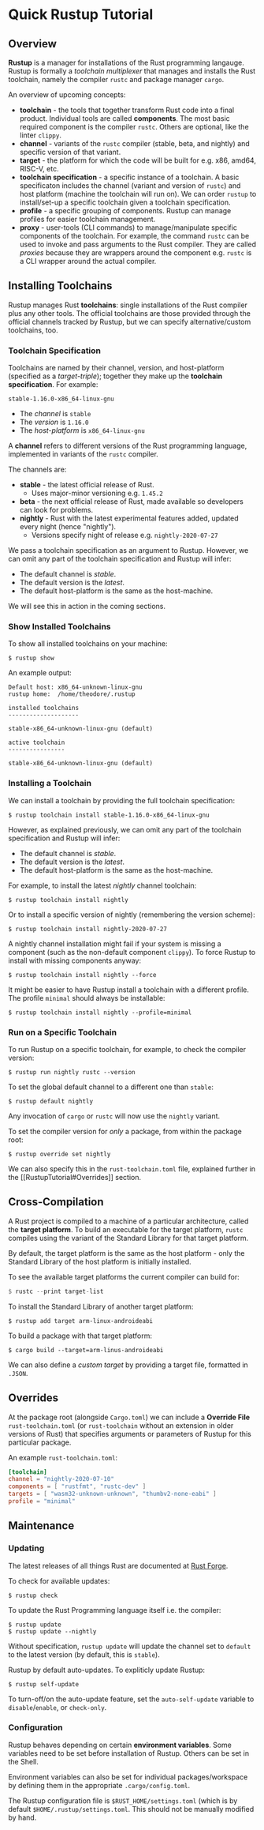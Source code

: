 # Quick Rustup Tutorial
## Overview
**Rustup** is a manager for installations of the Rust programming langauge.  Rustup is formally a *toolchain multiplexer* that manages and installs the Rust toolchain, namely the compiler `rustc` and package manager `cargo`.

An overview of upcoming concepts:
- **toolchain** - the tools that together transform Rust code into a final product.  Individual tools are called **components**.  The most basic required component is the compiler `rustc`.  Others are optional, like the linter `clippy`.
- **channel** - variants of the `rustc` compiler (stable, beta, and nightly) and specific version of that variant.
- **target** - the platform for which the code will be built for e.g. x86, amd64, RISC-V, etc.
- **toolchain specification** - a specific instance of a toolchain.  A basic specificaton includes the channel (variant and version of `rustc`) and host platform (machine the toolchain will run on).  We can order `rustup` to install/set-up a specific toolchain given a toolchain specification.
- **profile** - a specific grouping of components.  Rustup can manage profiles for easier toolchain management.
- **proxy** - user-tools (CLI commands) to manage/manipulate specific components of the toolchain.  For example, the command `rustc` can be used to invoke and pass arguments to the Rust compiler.  They are called *proxies* because they are wrappers around the component e.g. `rustc` is a CLI wrapper around the actual compiler.

## Installing Toolchains
Rustup manages Rust **toolchains**: single installations of the Rust compiler plus any other tools.  The official toolchains are those provided through the official channels tracked by Rustup, but we can specify alternative/custom toolchains, too.
### Toolchain Specification
Toolchains are named by their channel, version, and host-platform (specified as a *target-triple*); together they make up the **toolchain specification**.  For example:

``` stable-1.16.0-x86_64-linux-gnu ```

- The *channel* is `stable`
- The *version* is `1.16.0`
- The *host-platform* is `x86_64-linux-gnu`

A **channel** refers to different versions of the Rust programming language, implemented in variants of the `rustc` compiler.

The channels are:
- **stable** - the latest official release of Rust.
	- Uses major-minor versioning e.g. `1.45.2`
- **beta** - the next official release of Rust, made available so developers can look for problems.
- **nightly** - Rust with the latest experimental features added, updated every night (hence "nightly").
	- Versions specify night of release e.g. `nightly-2020-07-27`

We pass a toolchain specification as an argument to Rustup.  However, we can omit any part of the toolchain specification and Rustup will infer:
- The default channel is *stable*.  
- The default version is the *latest*.
- The default host-platform is the same as the host-machine.

We will see this in action in the coming sections.
### Show Installed Toolchains
To show all installed toolchains on your machine:
```Shell
$ rustup show
```

An example output:
``` Shell
Default host: x86_64-unknown-linux-gnu
rustup home:  /home/theodore/.rustup

installed toolchains
--------------------

stable-x86_64-unknown-linux-gnu (default)

active toolchain
----------------

stable-x86_64-unknown-linux-gnu (default)
```
### Installing a Toolchain
We can install a toolchain by providing the full toolchain specification:
``` Shell
$ rustup toolchain install stable-1.16.0-x86_64-linux-gnu
```

However, as explained previously, we can omit any part of the toolchain specification and Rustup will infer:
- The default channel is *stable*.  
- The default version is the *latest*.
- The default host-platform is the same as the host-machine.

For example, to install the latest *nightly* channel toolchain:
``` Shell
$ rustup toolchain install nightly
```

Or to install a specific version of nightly (remembering the version scheme):
``` Shell
$ rustup toolchain install nightly-2020-07-27
```

A nightly channel installation might fail if your system is missing a component (such as the non-default component `clippy`).  To force Rustup to install with missing components anyway:
``` Shell
$ rustup toolchain install nightly --force
```

It might be easier to have Rustup install a toolchain with a different profile.  The profile `minimal` should always be installable:
``` Shell
$ rustup toolchain install nightly --profile=minimal
```

### Run on a Specific Toolchain
To run Rustup on a specific toolchain, for example, to check the compiler version:
``` Shell
$ rustup run nightly rustc --version
```

To set the global default channel to a different one than `stable`:
``` Shell
$ rustup default nightly
```
Any invocation of `cargo` or `rustc` will now use the `nightly` variant.

To set the compiler version for *only* a package, from within the package root:
``` shell
$ rustup override set nightly
```

We can also specify this in the `rust-toolchain.toml` file, explained further in the [[RustupTutorial#Overrides]] section.

## Cross-Compilation
A Rust project is compiled to a machine of a particular architecture, called the **target platform**.  To build an executable for the target platform, `rustc` compiles using the variant of the Standard Library for that target platform.  

By default, the target platform is the same as the host platform - only the Standard Library of the host platform is initially installed.  

To see the available target platforms the current compiler can build for:
``` Rust
$ rustc --print target-list
```

To install the Standard Library of another target platform:
``` Shell
$ rustup add target arm-linux-androideabi
```

To build a package with that target platform:
``` Shell
$ cargo build --target=arm-linus-androideabi
```

We can also define a *custom target* by providing a target file, formatted in `.JSON`.
## Overrides
At the package root (alongside `Cargo.toml`) we can include a **Override File** `rust-toolchain.toml` (or `rust-toolchain` without an extension in older versions of Rust) that specifies arguments or parameters of Rustup for this particular package.

An example `rust-toolchain.toml`:
``` toml
[toolchain]
channel = "nightly-2020-07-10"
components = [ "rustfmt", "rustc-dev" ]
targets = [ "wasm32-unknown-unknown", "thumbv2-none-eabi" ]
profile = "minimal"
```

## Maintenance

### Updating
The latest releases of all things Rust are documented at [Rust Forge](https://forge.rust-lang.org/).

To check for available updates:
``` Shell
$ rustup check
```

To update the Rust Programming language itself i.e. the compiler:
``` Shell
$ rustup update
$ rustup update --nightly
```
Without specification, `rustup update` will update the channel set to `default` to the latest version (by default, this is `stable`).

Rustup by default auto-updates.  To expliticly update Rustup:
``` Shell
$ rustup self-update
```
To turn-off/on the auto-update feature, set the `auto-self-update` variable to `disable`/`enable`, or `check-only`.

### Configuration
Rustup behaves depending on certain **environment variables**.  Some variables need to be set before installation of Rustup.  Others can be set in the Shell.

Environment variables can also be set for individual packages/workspace by defining them in the appropriate `.cargo/config.toml`.

The Rustup configuration file is `$RUST_HOME/settings.toml` (which is by default `$HOME/.rustup/settings.toml`.  This should not be manually modified by hand.
